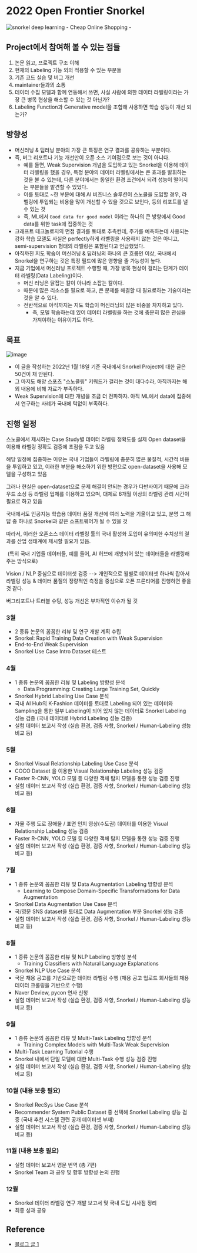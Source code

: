 # 2022 Open Frontier Snorkel

![snorkel deep learning - Cheap Online Shopping -](https://www.snorkel.org/doks-theme/assets/images/layout/SnorkelHeader.png)

## Project에서 참여해 볼 수 있는 점들

1. 논문 읽고, 프로젝트 구조 이해
2. 현재의 Labeling 기능 외의 적용할 수 있는 부분들
3. 기존 코드 실습 및 버그 개선
4. maintainer들과의 소통
5. 데이터 수집 모델과 함께 연동해서 쓰면, 사실 사람에 의한 데이터 라벨링이라는 가장 큰 병목 현상을 해소할 수 있는 것 아닌가?
6. Labeling Function과 Generative model을 조합해 사용하면 학습 성능이 개선 되는가?



## 방향성

- 머신러닝 & 딥러닝 분야의 가장 큰 특징은 연구 결과를 공유하는 부분이다.
- 즉, 버그 리포트나 기능 개선만이 오픈 소스 기여점으로 보는 것이 아니다.
  - 예를 들면, Weak Supervision 개념을 도입하고 있는 Snorkel을 이용해 데이터 라벨링을 했을 경우, 특정 분야의 데이터 라벨링에서는 큰 효과를 발휘하는 것을 볼 수 있는데, 다른 분야에서는 동일한 환경 조건에서 되려 성능이 떨어지는 부분들을 발견할 수 있었다.
  - 이를 토대로 ~한 부분에 대해 AI 비즈니스 솔루션이 스노클을 도입할 경우, 라벨링에 투입되는 비용을 많이 개선할 수 있을 것으로 보인다, 등의 리포트를 낼 수 있는 것
  - 즉, ML에서 `Good data for good model` 이라는 하나의 큰 방향에서 Good data를 위한 task에 집중하는 것
- 크래프트 테크놀로지의 면접 결과를 토대로 추측컨데, 주가를 예측하는데 사용되는 강화 학습 모델도 사실은 perfectly하게 라벨링을 사용하지 않는 것은 아니고, semi-supervision 형태의 라벨링은 포함된다고 언급했었다.
- 아직까진 지도 학습이 머신러닝 & 딥러닝의 하나의 큰 흐름인 이상, 국내에서 Snorkel을 연구하는 것은 특정 필드에 많은 영향을 줄 가능성이 높다.
- 지금 기업에서 머신러닝 프로젝트 수행할 때, 가장 병목 현상이 걸리는 단계가 데이터 라벨링(Data Labeling)이다.
  - 머신 러닝은 닭잡는 칼이 아니라 소잡는 칼이다.
  - 때문에 많은 리소스를 필요로 하고, 큰 문제를 해결할 때 필요로하는 기술이라는 것을 알 수 있다.
  - 전반적으로 아직까지는 지도 학습이 머신러닝의 많은 비중을 차지하고 있다.
    - 즉, 모델 학습하는데 있어 데이터 라벨링을 하는 것에 충분히 많은 관심을 가져야하는 이유이기도 하다.



## 목표

![image](https://user-images.githubusercontent.com/40455392/149875071-bcb95db9-756a-4a97-b991-f560e9c66112.png)

- 이 글을 작성하는 2022년 1월 18일 기준 국내에서 Snorkel Project에 대한 글은 50건이 채 안된다.
- 그 마저도 해양 스포츠 "스노클링" 키워드가 걸리는 것이 대다수라, 아직까지는 해외 내용에 비해 자료가 부족하다.
- Weak Supervision에 대한 개념을 조금 더 전파하자. 아직 ML에서 data에 집중해서 연구하는 사례가 국내에 턱없이 부족하다. 



## 진행 일정

스노클에서 제시하는 Case Study별 데이터 라벨링 정확도를 실제 Open dataset을 이용해 라벨링 정확도 검증에 초점을 두고 있음

해당 일정에 집중하는 이유는 국내 기업들이 라벨링에 충분히 많은 물질적, 시간적 비용을 투입하고 있고, 이러한 부분을 해소하기 위한 방편으로 open-dataset을 사용해 모델을 구성하고 있음

그러나 현실은 open-dataset으로 문제 해결이 안되는 경우가 다반사이기 때문에 크라우드 소싱 등 라벨링 업체를 이용하고 있으며, 대체로 6개월 이상의 라벨링 관리 시간이 필요로 하고 있음

국내에서도 인공지능 학습용 데이터 품질 개선에 여러 노력을 기울이고 있고, 분명 그 해답 중 하나로 Snorkel과 같은 소프트웨어가 될 수 있을 것

따라서, 이러한 오픈소스 데이터 라벨링 툴의 국내 활성화 도입이 유의미한 수치상의 결과를 산업 생태계에 제시할 필요가 있음.

​	(특히 국내 기업들 데이터들, 예를 들어, AI 허브에 개방되어 있는 데이터들을 라벨링해주는 방식으로)

Vision / NLP 중심으로 데이터셋 검증 --> 개인적으로 월별로 데이터셋 하나씩 잡아서 라벨링 성능 & 데이터 품질의 정량적인 측정을 중심으로 오픈 프론티어를 진행하면 좋을 것 같다.

버그리포트나 트러블 슈팅, 성능 개선은 부차적인 이슈가 될 것

### 3월
* 2 종류 논문의 꼼꼼한 리뷰 및 연구 개발 계획 수립
* Snorkel: Rapid Training Data Creation with Weak Supervision
* End-to-End Weak Supervision
* Snorkel Use Case Intro Dataset 테스트

### 4월
* 1 종류 논문의 꼼꼼한 리뷰 및 Labeling 방향성 분석
  * Data Programming: Creating Large Training Set, Quickly
* Snorkel Hybrid Labeling Use Case 분석
* 국내 AI Hub의 K-Fashion 데이터를 토대로 Labeling 되어 있는 데이터와 Sampling을 통한 일부 Labeling이 되어 있지 않는 데이터로 Snorkel Labeling 성능 검증 (국내 데이터로 Hybrid Labeling 성능 검증)
* 실험 데이터 보고서 작성 (실습 환경, 검증 사항, Snorkel / Human-Labeling 성능 비교 등)

### 5월
* Snorkel Visual Relationship Labeling Use Case 분석
* COCO Dataset 을 이용한 Visual Relationship Labeling 성능 검증
* Faster R-CNN, YOLO 모델 등 다양한 객체 탐지 모델을 통한 성능 검증 진행
* 실험 데이터 보고서 작성 (실습 환경, 검증 사항, Snorkel / Human-Labeling 성능 비교 등)

### 6월
* 자율 주행 도로 장애물 / 표면 인지 영상(수도권) 데이터를 이용한 Visual Relationship Labeling 성능 검증
* Faster R-CNN, YOLO 모델 등 다양한 객체 탐지 모델을 통한 성능 검증 진행
* 실험 데이터 보고서 작성 (실습 환경, 검증 사항, Snorkel / Human-Labeling 성능 비교 등)

### 7월
* 1 종류 논문의 꼼꼼한 리뷰 및 Data Augmentation Labeling 방향성 분석
  * Learning to Compose Domain-Specific Transformations for Data Augmentation
* Snorkel Data Augmentation Use Case 분석
* 국/영문 SNS dataset을 토대로 Data Augmentation 부분 Snorkel 성능 검증
* 실험 데이터 보고서 작성 (실습 환경, 검증 사항, Snorkel / Human-Labeling 성능 비교 등)

### 8월
* 1 종류 논문의 꼼꼼한 리뷰 및 NLP Labeling 방향성 분석
  * Training Classifiers with Natural Language Explanations
* Snorkel NLP Use Case 분석
* 국문 채용 공고를 기반으로한 데이터 라벨링 수행 (채용 공고 업로드 회사들의 채용 데이터 크롤링을 기반으로 수행)
* Naver Deview, pycon 연사 신청
* 실험 데이터 보고서 작성 (실습 환경, 검증 사항, Snorkel / Human-Labeling 성능 비교 등)

### 9월
* 1 종류 논문의 꼼꼼한 리뷰 및 Multi-Task Labeling 방향성 분석
  * Training Complex Models with Multi-Task Weak Supervision
* Multi-Task Learning Tutorial 수행
* Snorkel 내에서 단일 모델에 대한 Multi-Task 수행 성능 검증 진행
* 실험 데이터 보고서 작성 (실습 환경, 검증 사항, Snorkel / Human-Labeling 성능 비교 등)

### 10월 (내용 보충 필요)
* Snorkel RecSys Use Case 분석
* Recommender System Public Dataset 중 선택해 Snorkel Labeling 성능 검증 (국내 추천 시스템 관련 공개 데이터셋 부재)
* 실험 데이터 보고서 작성 (실습 환경, 검증 사항, Snorkel / Human-Labeling 성능 비교 등)

### 11월 (내용 보충 필요)
* 실험 데이터 보고서 영문 번역 (총 7편)
* Snorkel Team 과 공유 및 향후 방향성 논의 진행

### 12월
* Snorkel 데이터 라벨링 연구 개발 보고서 및 국내 도입 시사점 정리
* 최종 성과 공유


## Reference

- [블로그 글 1](https://hoororyn.tistory.com/26)
